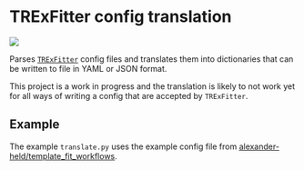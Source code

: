 # TRExFitter config translation

![](https://github.com/alexander-held/TRExFitter-config-translation/workflows/CI/badge.svg)

Parses [`TRExFitter`](https://gitlab.cern.ch/TRExStats/TRExFitter) config files and translates them into dictionaries that can be written to file in YAML or JSON format.

This project is a work in progress and the translation is likely to not work yet for all ways of writing a config that are accepted by `TRExFitter`.

## Example

The example `translate.py` uses the example config file from [alexander-held/template_fit_workflows](https://github.com/alexander-held/template_fit_workflows).